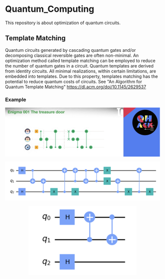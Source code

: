 # Quantum_Computing
This repository is about optimization of quantum circuits.

## Template Matching ##
Quantum circuits generated by cascading quantum gates and/or decomposing classical reversible gates are often non-minimal. An optimization method called template matching can be employed to reduce the number of quantum gates in a circuit. Quantum templates are derived from identity circuits. All minimal realizations, within certain limitations, are embedded into templates. Due to this property, templates matching has the potential to reduce quantum costs of circuits. See "An Algorithm for Quantum Template Matching" https://dl.acm.org/doi/10.1145/2629537

### Example ###

<p align="center">
  <img src="https://github.com/mazder/Quantum_Computing/blob/master/enigma1.png" width="700" alt="accessibility text">
</p>

![alt text](https://github.com/mazder/Quantum_Computing/blob/master/OrgCirc.png?raw=true)

<p align="center">
  <img src="https://github.com/mazder/Quantum_Computing/blob/master/OptzCirc.png" width="350" alt="accessibility text">
</p>
